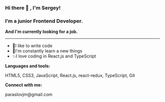 ### Hi there 👋 , I'm Sergey!

### I’m a junior Frontend Developer.

<b>And I'm currently looking for a job.</b>
<hr>
<ul>
  <li>🙌I like to write code</li>
  <li>💪I'm constantly learn a new things</li>
  <li>💥I love coding in React.js and TypeScript</li>
 </ul>
<strong>Languages and tools:</strong>
  <p>HTML5, CSS3, JavaScript, React.js, react-redux, TypeScript, Git</p>
 <strong> Connect with me:</strong> 
 <p>paraslovjm@gmail.com</p>
<!--
**paraslov/paraslov** is a ✨ _special_ ✨ repository because its `README.md` (this file) appears on your GitHub profile.

Here are some ideas to get you started:

- 🔭 I’m currently working on ...
- 🌱 I’m currently learning ...
- 👯 I’m looking to collaborate on ...
- 🤔 I’m looking for help with ...
- 💬 Ask me about ...
- 📫 How to reach me: ...
- 😄 Pronouns: ...
- ⚡ Fun fact: ...
-->
